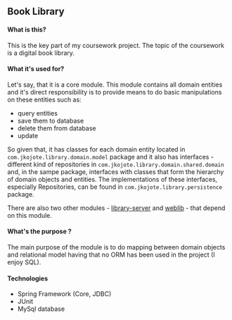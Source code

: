 ## Book Library

#### What is this?

This is the key part of my coursework project. The topic of the coursework is a digital book library.

#### What it's used for?

Let's say, that it is a core module. This module contains all domain entities and it's direct responsibility is to 
provide means to do basic manipulations on these entities such as:
- query entities
- save them to database
- delete them from database
- update

So given that, it has classes for each domain entity located in `com.jkojote.library.domain.model` package and it also has
interfaces - different kind of repositories in `com.jkojote.library.domain.shared.domain` and, in the sampe package,
interfaces with classes that form the hierarchy of domain objects and entities. The implementations of these interfaces,
especially Repositories, can be found in `com.jkojote.library.persistence` package.

There are also two other modules - [library-server](https://github.com/kojote-git/library-server)
and [weblib](https://github.com/kojote-git/weblib) - that depend on this module.

#### What's the purpose ?

The main purpose of the module is to do mapping between domain objects and relational model having that no ORM has been used
in the project (I enjoy SQL).

#### Technologies
- Spring Framework (Core, JDBC)
- JUnit
- MySql database
